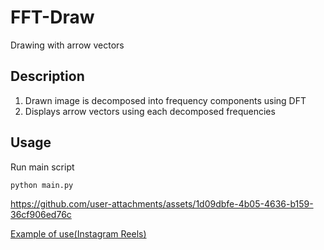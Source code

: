# FFT-Draw

Drawing with arrow vectors

## Description

1. Drawn image is decomposed into frequency components using DFT
2. Displays arrow vectors using each decomposed frequencies

## Usage

Run main script

```bash
python main.py
```


https://github.com/user-attachments/assets/1d09dbfe-4b05-4636-b159-36cf906ed76c


[Example of use(Instagram Reels)](https://www.instagram.com/reel/C_VARS0NbVs/?utm_source=ig_web_copy_link)
